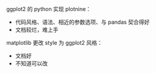

ggplot2 的 python 实现 plotnine：

- 代码风格、语法、相近的参数选项、与 pandas 契合得好
- 文档较烂，难上手

matplotlib 更改 style 为 ggplot2 风格：

- 文档好
- 不知道可以改